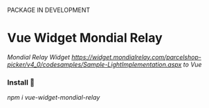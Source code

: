 PACKAGE IN DEVELOPMENT

# Vue Widget Mondial Relay

_Mondial Relay Widget https://widget.mondialrelay.com/parcelshop-picker/v4_0/codesamples/Sample-LightImplementation.aspx to Vue_


### Install 🔧

_npm i vue-widget-mondial-relay_
